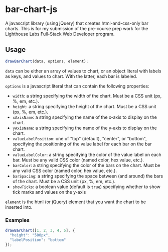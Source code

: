# bar-chart-js

A javascript library (using jQuery) that creates html-and-css-only bar charts.
This is for my submission of the pre-course prep work for the Lighthouse Labs
Full-Stack Web Developer program.

## Usage

```javascript
drawBarChart(data, options, element);
```

`data` can be either an array of values to chart, or an object literal with
labels as keys, and values to chart. With the latter, each bar is labeled.

`options` is a javascript literal that can contain the following properties:

* `width`: a string specifying the width of the chart. Must be a CSS unit (px,
  %, em, etc.).
* `height`: a string specifying the height of the chart. Must be a CSS unit (px,
  %, em, etc.).
* `xAxisName`: a string specifying the name of the x-axis to display on the
  chart.
* `yAxisName`: a string specifying the name of the y-axis to display on the
  chart.
* `valueLabelPosition`: one of "top" (default), "center", or "bottom",
  specifying the positioning of the value label for each bar on the bar chart.
* `valueLabelColor`: a string specifying the color of the value label on each
  bar. Must be any valid CSS color (named color, hex value, etc.).
* `barColor`: a string specifying the color of the bars on the chart. Must be
  any valid CSS color (named color, hex value, etc.).
* `barSpacing`: a string specifying the space between (and around) the bars of
  the chart. Must be a CSS unit (px, %, em, etc.).
* `showTicks`: a boolean value (default is `true`) specifying whether to show
  tick marks and values on the y-axis

`element` is the html (or jQuery) element that you want the chart to be inserted
into.

### Examples

```javascript
drawBarChart([1, 2, 3, 4, 5], {
  "height": "500px",
  "labelPosition": "bottom"
});
```

